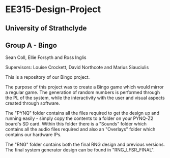 # EE315-Design-Project
## University of Strathclyde
## Group A - Bingo
Sean Coll, Ellie Forsyth and Ross Inglis

Supervisors: Louise Crockett, David Northcote and Marius Siauciulis

This is a repository of our Bingo project.

The purpose of this project was to create a Bingo game which would mirror a regular game. The generation of random numbers is performed through the PL of the system, while the interactivity with the user and visual aspects created through software. 

The "PYNQ" folder contains all the files required to get the design up and running easily - simply copy the contents to a folder on your PYNQ-Z2 board's SD card. Within this folder there is a "Sounds" folder which contains all the audio files required and also an "Overlays" folder which contains our hardware IPs.

The "RNG" folder contains both the final RNG design and previous versions. The final system generator design can be found in "RNG_LFSR_FINAL".

